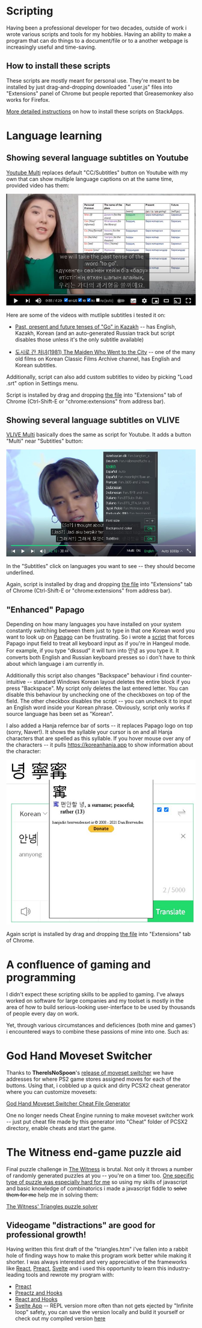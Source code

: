 # Scripting

Having been a professional developer for two decades, outside of work i wrote various scripts and tools for my hobbies. Having an ability to make a program that can do things to a document/file or to a another webpage is increasingly useful and time-saving.

## How to install these scripts

These scripts are mostly meant for personal use. They're meant to be installed by just drag-and-dropping downloaded ".user.js" files into "Extensions" panel of Chrome but people reported that Greasemonkey also works for Firefox. 

[More detailed instructions](https://stackapps.com/tags/script/info) on how to install these scripts on StackApps.


# Language learning
## Showing several language subtitles on Youtube
[Youtube Multi](youtube%20multi.user.js?raw=true) replaces default "CC/Subtitles" button on Youtube with my own that can show multiple language captions on at the same time, provided video has them:

![screenshot of Youtube Multi](youtube%20multi.jpg)

Here are some of the videos with mutliple subtitles i tested it on:

* [Past, present and future tenses of "Go" in Kazakh](https://www.youtube.com/watch?v=xRJKt67K4BA) -- has English, Kazakh, Korean (and an auto-generated Russian track but script disables those unless it's the only subtitle available)

* [도시로 간 처녀(1981) The Maiden Who Went to the City](https://www.youtube.com/watch?v=QHSN2HJiLIQ) -- one of the many old films on Korean Classic Films Archive channel, has English and Korean subtitles.

Additionally, script can also add custom subtitles to video by picking "Load .srt" option in Settings menu.

Script is installed by drag and dropping [the file](youtube%20multi.user.js?raw=true) into "Extensions" tab of Chrome (Ctrl-Shift-E or "chrome:extensions" from address bar).

## Showing several language subtitles on VLIVE

[VLIVE Multi](vlive%20multi.user.js?raw=true) basically does the same as script for Youtube. It adds a button "Multi" near "Subtitles" button:

![screenshot of VLIVE Multi](vlive%20multi.jpg)

In the "Subtitles" click on languages you want to see -- they should become underlined.

Again, script is installed by drag and dropping [the file](vlive%20multi.user.js?raw=true) into "Extensions" tab of Chrome (Ctrl-Shift-E or "chrome:extensions" from address bar).

## "Enhanced" Papago

Depending on how many languages you have installed on your system constantly switching between them just to type in that one Korean word you want to look up on [Papago](https://papago.naver.com) can be frustrating. So i wrote a [script](papago.user.js?raw=true) that forces Papago input field to treat all keyboard input as if you're in Hangeul mode. For example, if you type "dkssud" it will turn into 안녕 as you type it. It converts both English and Russian keyboard presses so i don't have to think about which language i am currently in.

Additionally this script also changes "Backspace" behaviour i find counter-intuitive -- standard Windows Korean layout deletes the entire block if you press "Backspace". My script only deletes the last entered letter. You can disable this behaviour by unchecking one of the checkboxes on top of the field. The other checkbox disables the script -- you can uncheck it to input an English word inside your Korean phrase. Obviously, script only works if source language has been set as "Korean".

I also added a Hanja refernce bar of sorts -- it replaces Papago logo on top (sorry, Naver!). It shows the syllable your cursor is on and all Hanja characters that are spelled as this syllable. If you hover mouse over any of the characters -- it pulls https://koreanhanja.app to show information about the character:

![screenshot of Papaga with Hanja reference bar](papago%20hanjabar.jpg)

Again script is installed by drag and dropping [the file](papago.user.js?raw=true) into "Extensions" tab of Chrome.


# A confluence of gaming and programming

I didn't expect these scripting skills to be applied to gaming. I've always worked on software for large companies and my toolset is mostly in the area of how to build serious-looking user-interface to be used by thousands of people every day on work.

Yet, through various circumstances and deficiences (both mine and games') i encountered ways to combine these passions of mine into one. Such as:

# God Hand Moveset Switcher

Thanks to **ThereIsNoSpoon**'s [release of moveset switcher](https://www.youtube.com/watch?v=Gu9XTfZCGTM) we have addresses for where PS2 game stores assigned moves for each of the buttons. Using that, i cobbled up a quick and dirty PCSX2 cheat generator where you can customize movesets:

[God Hand Moveset Switcher Cheat File Generator](GodHandMovesetSwitcher.htm)

One no longer needs Cheat Engine running to make moveset switcher work -- just put cheat file made by this generator into "Cheat" folder of PCSX2 directory, enable cheats and start the game.

# The Witness end-game puzzle aid

Final puzzle challenge in [The Witness](https://en.wikipedia.org/wiki/The_Witness_(2016_video_game)) is brutal. Not only it throws a number of randomly generated puzzles at you -- you're on a timer too. [One specific type of puzzle was especially hard for me](https://twitter.com/azeke1984/status/1157186715271991296) so using my skills of javascript and basic knowledge of combinatorics i made a javascript fiddle to ~~solve them for me~~ help me in solving them:

[The Witness' Triangles puzzle solver](triangles.htm)

## Videogame "distractions" are good for professional growth!

Having written this first draft of the "triangles.htm" i've fallen into a rabbit hole of finding ways how to make this program work better while making it shorter. I was always interested and very appreciative of the frameworks like [React](https://reactjs.com/), [Preact](https://preactjs.com/), [Svelte](https://svelte.dev/) and i used this opportunity to learn this industry-leading tools and rewrote my program with:

* [Preact](preact%20triangles.htm)
* [Preactz and Hooks](preactz%20hooks%20triangles.htm)
* [React and Hooks](react%20hooks%20triangles.htm)
* [Svelte App](https://svelte.dev/repl/1e5fea2ae76146f7a444bf551c0aee15) -- REPL version more often than not gets ejected by "Infinite loop" safety, you can save the version locally and build it yourself or check out my compiled version [here](svelte%20triangles%20compiled.html)
